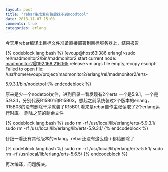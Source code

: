 ```yaml
---
layout: post
title: "rebar生成发布包后找不到noodtool"
date: 2013-11-07 15:08
comments: true
categories: erlang 
---
```

今天用rebar编译出目标文件准备直接部署到目标服务器上，结果报告

{% codeblock lang:bash %}
[evoup@host63i386 erlang]>sudo rel/madmonitor2/bin/madmonitor2 start
current node: madmonitor2@192.168.216.165
release vm.args file empty,recopy
escript: Failed to open file: /usr/home/evoup/project/madmonitor2/erlang/rel/madmonitor2/erts-

5.9.3.1/bin/nodetool
{% endcodeblock %}

<!-- more -->

原来是少一个nodetool文件，进到目录一看发现有2个erts
一个是5.9.1，一个是5.9.3.1，分别代表R15B01和R15B03，想起之前系统装过2个版本的erlang，R15B03的没有删除干净就装了R15B01,看来是rebar自作主张读取了2个erlang运行时库。
删除之前的剩余文件

{% codeblock lang:bash %}
sudo rm -rf /usr/local/lib/erlang/erts-5.9.3.1/
sudo rm -rf /usr/local/lib/erlang/lib/erts-5.9.3.1/
{% endcodeblock %}

仔细一看还有其他版本的erlang，rebar还没有这么傻:)
都给删除了

{% codeblock lang:bash %}
sudo rm -rf /usr/local/lib/erlang/erts-5.5.1/
sudo rm -rf /usr/local/lib/erlang/erts-5.6.5/
{% endcodeblock %}

再次编译，问题解决。
